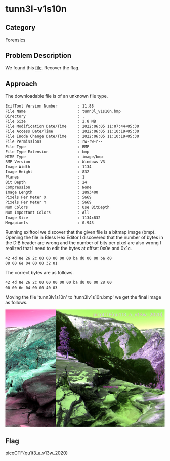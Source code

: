 # tunn3l-v1s10n
## Category
Forensics
## Problem Description
We found this [file](https://mercury.picoctf.net/static/21c07c9dd20cd9f2459a0ae75d99af6e/tunn3l_v1s10n). Recover the flag.
## Approach
The downloadable file is of an unknown file type.
```
ExifTool Version Number         : 11.88
File Name                       : tunn3l_v1s10n.bmp
Directory                       : .
File Size                       : 2.8 MB
File Modification Date/Time     : 2022:06:05 11:07:44+05:30
File Access Date/Time           : 2022:06:05 11:10:19+05:30
File Inode Change Date/Time     : 2022:06:05 11:10:19+05:30
File Permissions                : rw-rw-r--
File Type                       : BMP
File Type Extension             : bmp
MIME Type                       : image/bmp
BMP Version                     : Windows V3
Image Width                     : 1134
Image Height                    : 832
Planes                          : 1
Bit Depth                       : 24
Compression                     : None
Image Length                    : 2893400
Pixels Per Meter X              : 5669
Pixels Per Meter Y              : 5669
Num Colors                      : Use BitDepth
Num Important Colors            : All
Image Size                      : 1134x832
Megapixels                      : 0.943
```
Running exiftool we discover that the given file is a bitmap image (bmp).
Opening the file in Bless Hex Editor I discovered that the number of bytes in the DIB header are wrong and the number of bits per pixel are also wrong I realized that I need to edit the bytes at offset 0x0e and 0x1c.
```
42 4d 8e 26 2c 00 00 00 00 00 ba d0 00 00 ba d0
00 00 6e 04 00 00 32 01
```
The correct bytes are as follows.
```
42 4d 8e 26 2c 00 00 00 00 00 ba d0 00 00 28 00
00 00 6e 04 00 00 40 03
```
Moving the file 'tunn3lv1s10n' to 'tunn3lv1s10n.bmp' we get the final image as follows.<br>

![Final Image](https://github.com/caligo-phantom/tunn3l-v1s10n/blob/main/tunn3l_v1s10n.bmp)

## Flag
picoCTF{qu1t3_a_v13w_2020}
